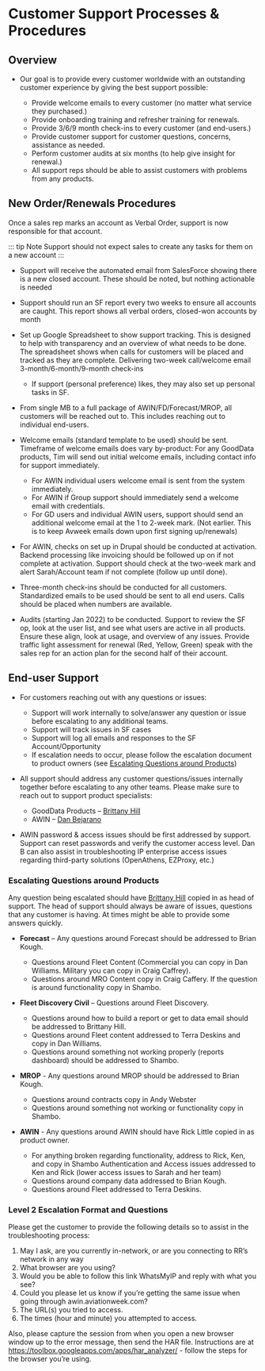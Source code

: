 # Customer Support Processes & Procedures

## Overview

- Our goal is to provide every customer worldwide with an outstanding customer experience by giving the best support possible:

  - Provide welcome emails to every customer (no matter what service they purchased.)
  - Provide onboarding training and refresher training for renewals.
  - Provide 3/6/9 month check-ins to every customer (and end-users.)
  - Provide customer support for customer questions, concerns, assistance as needed.
  - Perform customer audits at six months (to help give insight for renewal.)
  - All support reps should be able to assist customers with problems from any products.

## New Order/Renewals Procedures

Once a sales rep marks an account as Verbal Order, support is now responsible for that account.

::: tip Note
Support should not expect sales to create any tasks for them on a new account
:::

- Support will receive the automated email from SalesForce showing there is a new closed account. These should be noted, but nothing actionable is needed

- Support should run an SF report every two weeks to ensure all accounts are caught. This report shows all verbal orders, closed-won accounts by month

- Set up Google Spreadsheet to show support tracking. This is designed to help with transparency and an overview of what needs to be done. The spreadsheet shows when calls for customers will be placed and tracked as they are complete. Delivering two-week call/welcome email 3-month/6-month/9-month check-ins

  - If support (personal preference) likes, they may also set up personal tasks in SF.

- From single MB to a full package of AWIN/FD/Forecast/MROP, all customers will be reached out to. This includes reaching out to individual end-users.

- Welcome emails (standard template to be used) should be sent. Timeframe of welcome emails does vary by-product:
  For any GoodData products, Tim will send out initial welcome emails, including contact info for support immediately.

  - For AWIN individual users welcome email is sent from the system immediately.
  - For AWIN if Group support should immediately send a welcome email with credentials.
  - For GD users and individual AWIN users, support should send an additional welcome email at the 1 to 2-week mark. (Not earlier. This is to keep Avweek emails down upon first signing up/renewals)

- For AWIN, checks on set up in Drupal should be conducted at activation. Backend processing like invoicing should be followed up on if not complete at activation. Support should check at the two-week mark and alert Sarah/Account team if not complete (follow up until done).

- Three-month check-ins should be conducted for all customers. Standardized emails to be used should be sent to all end users. Calls should be placed when numbers are available.

- Audits (starting Jan 2022) to be conducted. Support to review the SF op, look at the user list, and see what users are active in all products. Ensure these align, look at usage, and overview of any issues. Provide traffic light assessment for renewal (Red, Yellow, Green) speak with the sales rep for an action plan for the second half of their account.

## End-user Support

- For customers reaching out with any questions or issues:

  - Support will work internally to solve/answer any question or issue before escalating to any additional teams.
  - Support will track issues in SF cases
  - Support will log all emails and responses to the SF Account/Opportunity
  - If escalation needs to occur, please follow the escalation document to product owners (see [Escalating Questions around Products](/#escalating-questions-around-products))

- All support should address any customer questions/issues internally together before escalating to any other teams. Please make sure to reach out to support product specialists:

  - GoodData Products – [Brittany Hill](mailto:Brittany.hill@aviationweek.com)
  - AWIN – [Dan Bejarano](mailto:danb@aviationaero.com)

- AWIN password & access issues should be first addressed by support. Support can reset passwords and verify the customer access level. Dan B can also assist in troubleshooting IP enterprise access issues regarding third-party solutions (OpenAthens, EZProxy, etc.)

### Escalating Questions around Products

Any question being escalated should have [Brittany Hill](mailto:Brittany.hill@aviationweek.com) copied in as head of support. The head of support should always be aware of issues, questions that any customer is having. At times might be able to provide some answers quickly.

- **Forecast** – Any questions around Forecast should be addressed to Brian Kough.

  - Questions around Fleet Content (Commercial you can copy in Dan Williams. Military you can copy in Craig Caffrey).
  - Questions around MRO Content copy in Craig Caffery. If the question is around functionality copy in Shambo.

- **Fleet Discovery Civil** – Questions around Fleet Discovery.

  - Questions around how to build a report or get to data email should be addressed to Brittany Hill.
  - Questions around Fleet content addressed to Terra Deskins and copy in Dan Williams.
  - Questions around something not working properly (reports dashboard) should be addressed to Shambo.

- **MROP** - Any questions around MROP should be addressed to Brian Kough.

  - Questions around contracts copy in Andy Webster
  - Questions around something not working or functionality copy in Shambo.

- **AWIN** - Any questions around AWIN should have Rick Little copied in as product owner.
  - For anything broken regarding functionality, address to Rick, Ken, and copy in Shambo Authentication and Access issues addressed to Ken and Rick (lower access issues to Sarah and her team)
  - Questions around company data addressed to Brian Kough.
  - Questions around Fleet addressed to Terra Deskins.

### Level 2 Escalation Format and Questions

Please get the customer to provide the following details so to assist in the troubleshooting process:

1.	May I ask, are you currently in-network, or are you connecting to RR’s network in any way
2.	What browser are you using? 
3.	Would you be able to follow this link WhatsMyIP and reply with what you see?
4.	Could you please let us know if you’re getting the same issue when going through awin.aviationweek.com? 
5.	The URL(s) you tried to access.
6.	The times (hour and minute) you attempted to access. 


Also, please capture the session from when you open a new browser window up to the error message, then send the HAR file. Instructions are at https://toolbox.googleapps.com/apps/har_analyzer/ - follow the steps for the browser you’re using.
